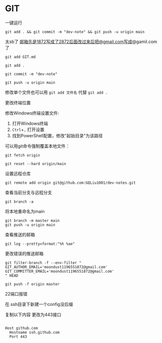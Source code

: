 # GIT

一键运行

```
git add . && git commit -m "dev-note" && git push -u origin main
```

太sb了 邮箱先是1872写成了2872后面改过来后把@gmail.com写成@gamil.com了

```
git add GIT.md

git add .

git commit -m "dev-note"

git push -u origin main
```

修改单个文件也可以用 `git add 文件名` 代替 `git add .`



更改终端位置

修改Windows终端设置文件:

1. 打开Windows终端
2. `Ctrl`+`,` 打开设置
3. 找到PowerShell配置，修改"起始目录"为该路径



可以用git命令强制覆盖本地文件：

```
git fetch origin

git reset --hard origin/main
```

设置远程仓库

```
git remote add origin git@github.com:GQLiu1001/dev-notes.git
```

查看当前分支与远程分支

```
git branch -a 
```

将本地重命名为main

```
git branch -m master main 
git push -u origin main 
```

查看推送的邮箱

```
git log --pretty=format:"%h %ae"
```



更改错误的推送邮箱

```
git filter-branch -f --env-filter "
GIT_AUTHOR_EMAIL='moondust1196551872@gmail.com'
GIT_COMMITTER_EMAIL='moondust1196551872@gmail.com'
" HEAD
```

```
git push -f origin master
```



22端口报错

在.ssh目录下新建一个config没后缀

复制以下内容 更改为443接口

```

Host github.com
  Hostname ssh.github.com
  Port 443

```

